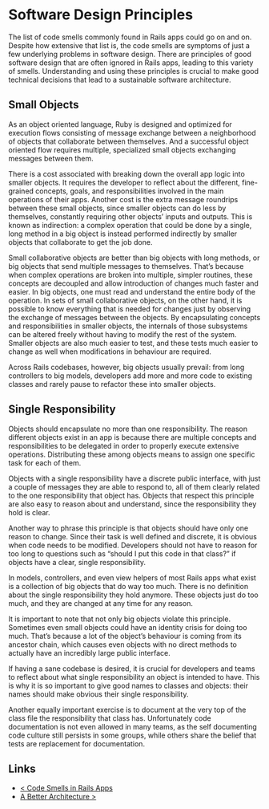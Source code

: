 # Software Design Principles

The list of code smells commonly found in Rails apps could go on and on. Despite how extensive that list is, the code smells are symptoms of just a few underlying problems in software design. There are principles of good software design that are often ignored in Rails apps, leading to this variety of smells. Understanding and using these principles is crucial to make good technical decisions that lead to a sustainable software architecture.

## Small Objects

As an object oriented language, Ruby is designed and optimized for execution flows consisting of message exchange between a neighborhood of objects that collaborate between themselves. And a successful object oriented flow requires multiple, specialized small objects exchanging messages between them.

There is a cost associated with breaking down the overall app logic into smaller objects. It requires the developer to reflect about the different, fine-grained concepts, goals, and responsibilities involved in the main operations of their apps. Another cost is the extra message roundrips between these small objects, since smaller objects can do less by themselves, constantly requiring other objects’ inputs and outputs. This is known as indirection: a complex operation that could be done by a single, long method in a big object is instead performed indirectly by smaller objects that collaborate to get the job done.

Small collaborative objects are better than big objects with long methods, or big objects that send multiple messages to themselves. That’s because when complex operations are broken into multiple, simpler routines, these concepts are decoupled and allow introduction of changes much faster and easier. In big objects, one must read and understand the entire body of the operation. In sets of small collaborative objects, on the other hand, it is possible to know everything that is needed for changes just by observing the exchange of messages between the objects. By encapsulating concepts and responsibilities in smaller objects, the internals of those subsystems can be altered freely without having to modify the rest of the system. Smaller objects are also much easier to test, and these tests much easier to change as well when modifications in behaviour are required.

Across Rails codebases, however, big objects usually prevail: from long controllers to big models, developers add more and more code to existing classes and rarely pause to refactor these into smaller objects.

## Single Responsibility

Objects should encapsulate no more than one responsibility. The reason different objects exist in an app is because there are multiple concepts and responsibilities to be delegated in order to properly execute extensive operations. Distributing these among objects means to assign one specific task for each of them.

Objects with a single responsibility have a discrete public interface, with just a couple of messages they are able to respond to, all of them clearly related to the one responsibility that object has. Objects that respect this principle are also easy to reason about and understand, since the responsibility they hold is clear.

Another way to phrase this principle is that objects should have only one reason to change. Since their task is well defined and discrete, it is obvious when code needs to be modified. Developers should not have to reason for too long to questions such as “should I put this code in that class?” if objects have a clear, single responsibility.

In models, controllers, and even view helpers of most Rails apps what exist is a collection of big objects that do way too much. There is no definition about the single responsibility they hold anymore. These objects just do too much, and they are changed at any time for any reason.

It is important to note that not only big objects violate this principle. Sometimes even small objects could have an identity crisis for doing too much. That’s because a lot of the object’s behaviour is coming from its ancestor chain, which causes even objects with no direct methods to actually have an incredibly large public interface.

If having a sane codebase is desired, it is crucial for developers and teams to reflect about what single responsibility an object is intended to have. This is why it is so important to give good names to classes and objects: their names should make obvious their single responsibility.

Another equally important exercise is to document at the very top of the class file the responsibility that class has. Unfortunately code documentation is not even allowed in many teams, as the self documenting code culture still persists in some groups, while others share the belief that tests are replacement for documentation.

## Links

* [< Code Smells in Rails Apps](3-code-smells-in-rails-apps.md)
* [A Better Architecture >](5-a-better-architecture.md)
